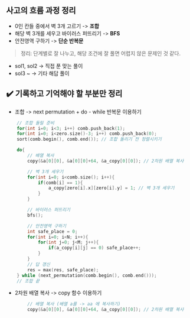## 사고의 흐름 과정 정리


* 0인 칸들 중에서 벽 3개 고르기 -> **조합**
* 해당 벽 3개를 세우고 바이러스 퍼뜨리기 -> **BFS**
* 안전영역 구하기 -> **단순 반복문**


> 정리: 단계별로 잘 나누고, 해당 조건에 잘 풀면 어렵지 않은 문제인 것 같다.


* sol1, sol2 -> 직접 푼 맞는 풀이
* sol3 ~ -> 기타 해답 풀이


## ✔️ 기록하고 기억해야 할 부분만 정리

* 조합 -> next permutation + do - while 반복문 이용하기

```cpp
    // 조합 돌릴 준비
    for(int i=0; i<3; i++) comb.push_back(1);
    for(int i=0; i<zero.size()-3; i++) comb.push_back(0);
    sort(comb.begin(), comb.end()); // 조합 돌리기 전 정렬시키기

    do{
        // 배열 복사
        copy(&a[0][0], &a[0][0]+64, &a_copy[0][0]); // 2차원 배열 복사

        // 벽 3개 세우기
        for(int i=0; i<comb.size(); i++){
            if(comb[i] == 1){
                a_copy[zero[i].x][zero[i].y] = 1; // 벽 3개 세우기
            }
        }

        // 바이러스 퍼뜨리기
        bfs();

        // 안전영역 구하기
        int safe_place = 0;
        for(int i=0; i<N; i++){
            for(int j=0; j<M; j++){
                if(a_copy[i][j] == 0) safe_place++;
            }
        }
        // 답 갱신
        res = max(res, safe_place);
    } while (next_permutation(comb.begin(), comb.end()));
    // 조합 끝
```

* 2차원 배열 복사 -> copy 함수 이용하기

```cpp
        // 배열 복사 (배열 a를 -> aa 에 복사하기)
        copy(&a[0][0], &a[0][0]+64, &a_copy[0][0]); // 2차원 배열 복사
```
